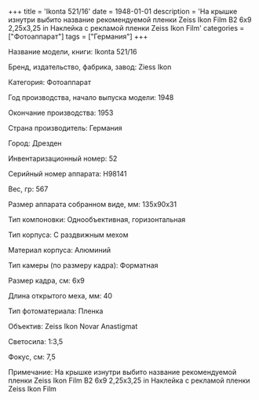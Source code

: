 +++
title = 'Ikonta 521/16'
date = 1948-01-01
description = 'На крышке изнутри выбито название рекомендуемой пленки  Zeiss Ikon Film B2 6x9 2,25x3,25 in Наклейка с рекламой пленки Zeiss Ikon Film'
categories = ["Фотоаппарат"]
tags = ["Германия"]
+++

Название модели, книги: Ikonta 521/16

Бренд, издательство, фабрика, завод: Ziess Ikon

Категория: Фотоаппарат

Год производства, начало выпуска модели: 1948

Окончание производства: 1953

Страна производитель: Германия

Город: Дрезден

Инвентаризационный номер: 52

Серийный номер аппарата: H98141

Вес, гр: 567

Размер аппарата  собранном виде, мм: 135x90x31

Тип компоновки: Однообъективная, горизонтальная

Тип корпуса: С раздвижным мехом

Материал корпуса: Алюминий

Тип камеры (по размеру кадра): Форматная

Размер кадра, см: 6х9

Длина открытого меха, мм: 40

Тип фотоматериала: Пленка

Объектив: Zeiss Ikon
Novar Anastigmat

Светосила: 1:3,5

Фокус, см: 7,5

Примечание: На крышке изнутри выбито название рекомендуемой пленки  Zeiss Ikon Film B2 6x9 2,25x3,25 in
Наклейка с рекламой пленки Zeiss Ikon Film

